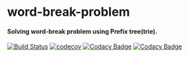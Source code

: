 # word-break-problem

#### Solving word-break problem using Prefix tree(trie).

[![Build Status](https://travis-ci.org/AlexSopov/word-break-problem.svg?branch=master)](https://travis-ci.org/AlexSopov/word-break-problem)
[![codecov](https://codecov.io/gh/AlexSopov/word-break-problem/branch/master/graph/badge.svg)](https://codecov.io/gh/AlexSopov/word-break-problem)
[![Codacy Badge](https://api.codacy.com/project/badge/Grade/6d4841f535534f4c95a032ee27c16ded)](https://www.codacy.com/app/AlexSopov/word-break-problem?utm_source=github.com&amp;utm_medium=referral&amp;utm_content=AlexSopov/word-break-problem&amp;utm_campaign=Badge_Grade)
[![Codacy Badge](https://api.codacy.com/project/badge/Coverage/6d4841f535534f4c95a032ee27c16ded)](https://www.codacy.com/app/AlexSopov/word-break-problem?utm_source=github.com&utm_medium=referral&utm_content=AlexSopov/word-break-problem&utm_campaign=Badge_Coverage)
